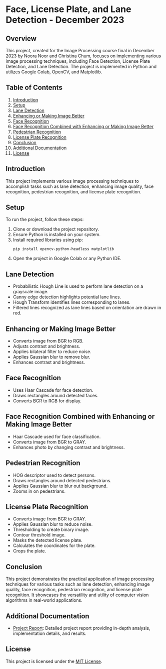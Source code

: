 # Face, License Plate, and Lane Detection - December 2023

## Overview
This project, created for the Image Processing course final in December 2023 by Noora Noor and Christina Chum, focuses on implementing various image processing techniques, including Face Detection, License Plate Detection, and Lane Detection. The project is implemented in Python and utilizes Google Colab, OpenCV, and Matplotlib.

## Table of Contents
1. [Introduction](#introduction)
2. [Setup](#setup)
3. [Lane Detection](#lane-detection)
4. [Enhancing or Making Image Better](#enhancing-or-making-image-better)
5. [Face Recognition](#face-recognition)
6. [Face Recognition Combined with Enhancing or Making Image Better](#face-recognition-combined-with-enhancing-or-making-image-better)
7. [Pedestrian Recognition](#pedestrian-recognition)
8. [License Plate Recognition](#license-plate-recognition)
9. [Conclusion](#conclusion)
10. [Additional Documentation](#additional-documentation)
11. [License](#license)
    

## Introduction
This project implements various image processing techniques to accomplish tasks such as lane detection, enhancing image quality, face recognition, pedestrian recognition, and license plate recognition.

## Setup
To run the project, follow these steps:
1. Clone or download the project repository.
2. Ensure Python is installed on your system.
3. Install required libraries using pip:
    ```
    pip install opencv-python-headless matplotlib
    ```
4. Open the project in Google Colab or any Python IDE.

## Lane Detection
- Probabilistic Hough Line is used to perform lane detection on a grayscale image.
- Canny edge detection highlights potential lane lines.
- Hough Transform identifies lines corresponding to lanes.
- Filtered lines recognized as lane lines based on orientation are drawn in red.

## Enhancing or Making Image Better
- Converts image from BGR to RGB.
- Adjusts contrast and brightness.
- Applies bilateral filter to reduce noise.
- Applies Gaussian blur to remove blur.
- Enhances contrast and brightness.

## Face Recognition
- Uses Haar Cascade for face detection.
- Draws rectangles around detected faces.
- Converts BGR to RGB for display.

## Face Recognition Combined with Enhancing or Making Image Better
- Haar Cascade used for face classification.
- Converts image from BGR to GRAY.
- Enhances photo by changing contrast and brightness.

## Pedestrian Recognition
- HOG descriptor used to detect persons.
- Draws rectangles around detected pedestrians.
- Applies Gaussian blur to blur out background.
- Zooms in on pedestrians.

## License Plate Recognition
- Converts image from BGR to GRAY.
- Applies Gaussian blur to reduce noise.
- Thresholding to create binary image.
- Contour threshold image.
- Masks the detected license plate.
- Calculates the coordinates for the plate.
- Crops the plate.

## Conclusion
This project demonstrates the practical application of image processing techniques for various tasks such as lane detection, enhancing image quality, face recognition, pedestrian recognition, and license plate recognition. It showcases the versatility and utility of computer vision algorithms in real-world applications.


## Additional Documentation
- [Project Report](Presentation.pdf): Detailed project report providing in-depth analysis, implementation details, and results.

## License
This project is licensed under the [MIT License](LICENSE).
